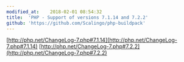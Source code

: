 ```yaml
---
modified_at:	2018-02-01 08:54:32
title:	'PHP - Support of versions 7.1.14 and 7.2.2'
github: 'https://github.com/Scalingo/php-buildpack'
---
```


[http://php.net/ChangeLog-7.php#7.1.14](http://php.net/ChangeLog-7.php#7.1.14)
[http://php.net/ChangeLog-7.php#7.2.2](http://php.net/ChangeLog-7.php#7.2.2)
